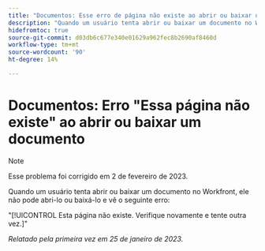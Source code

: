 ```yaml
---
title: "Documentos: Esse erro de página não existe ao abrir ou baixar um documento"
description: "Quando um usuário tenta abrir ou baixar um documento no Workfront, ele não pode abri-lo ou baixá-lo e vê um erro"
hidefromtoc: true
source-git-commit: d03db6c677e340e01629a962fec8b2690af8460d
workflow-type: tm+mt
source-wordcount: '90'
ht-degree: 14%

---
```



# Documentos: Erro &quot;Essa página não existe&quot; ao abrir ou baixar um documento

<!--This article is on the WF and WFP TOC-->

>[!NOTE]
>
>Esse problema foi corrigido em 2 de fevereiro de 2023.

Quando um usuário tenta abrir ou baixar um documento no Workfront, ele não pode abri-lo ou baixá-lo e vê o seguinte erro:

&quot;[!UICONTROL Esta página não existe. Verifique novamente e tente outra vez.]&quot;

_Relatado pela primeira vez em 25 de janeiro de 2023._

